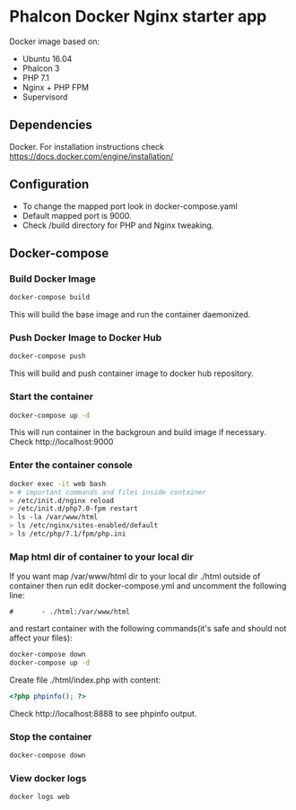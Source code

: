 # Phalcon Docker Nginx starter app
Docker image based on:
- Ubuntu 16.04 
- Phalcon 3
- PHP 7.1
- Nginx + PHP FPM
- Supervisord

## Dependencies
Docker. For installation instructions check https://docs.docker.com/engine/installation/

## Configuration
- To change the mapped port look in docker-compose.yaml
- Default mapped port is 9000. 
- Check /build directory for PHP and Nginx tweaking.

## Docker-compose

### Build Docker Image
```bash
docker-compose build
```
This will build the base image and run the container daemonized.

### Push Docker Image to Docker Hub
```bash
docker-compose push
```
This will build and push container image to docker hub repository.

### Start the container
```bash
docker-compose up -d
```
This will run container in the backgroun and build image if necessary.
Check http://localhost:9000

### Enter the container console
```bash
docker exec -it web bash
> # important commands and files inside container
> /etc/init.d/nginx reload
> /etc/init.d/php7.0-fpm restart
> ls -la /var/www/html
> ls /etc/nginx/sites-enabled/default
> ls /etc/php/7.1/fpm/php.ini
```

### Map html dir of container to your local dir
If you want map /var/www/html dir to your local dir ./html outside of container
then run edit docker-compose.yml and uncomment the following line:
```
#       - ./html:/var/www/html
```
and restart container with the following commands(it's safe and should not affect your files):
```bash
docker-compose down
docker-compose up -d
```
Create file ./html/index.php with content:
```php
<?php phpinfo(); ?>
```
Check http://localhost:8888 to see phpinfo output.

### Stop the container
```bash
docker-compose down
```

### View docker logs
```bash
docker logs web
```

